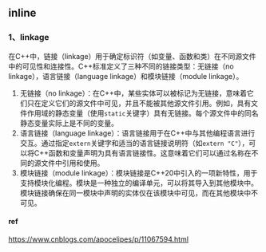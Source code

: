 ## inline



### 1、linkage

在C++中，链接（linkage）用于确定标识符（如变量、函数和类）在不同源文件中的可见性和连接性。C++标准定义了三种不同的链接类型：无链接（no linkage），语言链接（language linkage）和模块链接（module linkage）。

1. 无链接（no linkage）：在C++中，某些实体可以被标记为无链接，意味着它们只在定义它们的源文件中可见，并且不能被其他源文件引用。例如，具有文件作用域的静态变量（使用`static`关键字）具有无链接。每个源文件中的同名静态变量实际上是不同的变量。
2. 语言链接（language linkage）：语言链接用于在C++中与其他编程语言进行交互。通过指定`extern`关键字和适当的语言链接说明符（如`extern "C"`），可以将C++函数和变量声明为具有语言链接性。这意味着它们可以通过名称在不同的源文件中引用和使用。
3. 模块链接（module linkage）：模块链接是C++20中引入的一项新特性，用于支持模块化编程。模块是一种独立的编译单元，可以将其导入到其他模块中。模块链接确保在同一模块中声明的实体仅在该模块中可见，而在其他模块中不可见。



#### ref

https://www.cnblogs.com/apocelipes/p/11067594.html

